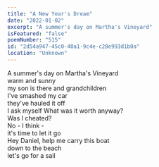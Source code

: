 ```yaml
---
title: "A New Year's Dream"
date: "2022-01-02"
excerpt: "A summer's day on Martha's Vineyard"
isFeatured: "false"
poemNumber: "515"
id: "2d54a947-45c0-40a1-9c4e-c28e993d1b0a"
location: "Unknown"
---
```


A summer's day on Martha's Vineyard  
warm and sunny  
my son is there and grandchildren  
I've smashed my car  
they've hauled it off  
I ask myself What was it worth anyway?  
Was I cheated?  
No - I think -  
it's time to let it go  
Hey Daniel, help me carry this boat  
down to the beach  
let's go for a sail

